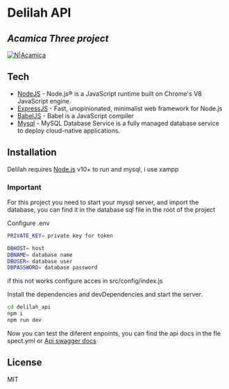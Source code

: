 # Delilah API
## _Acamica Three project_

[![N|Acamica](https://sc.acamica.com/icons/1j7w9h/social-300x300.png)](https://sc.acamica.com/icons/1j7w9h/social-300x300.png)

## Tech

- [NodeJS](hhttps://nodejs.org/) - Node.js® is a JavaScript runtime built on Chrome's V8 JavaScript engine.
- [ExpressJS](https://expressjs.com/) - Fast, unopinionated, minimalist web framework for Node.js
- [BabelJS](https://babeljs.io/) - Babel is a JavaScript compiler
- [Mysql](https://www.mysql.com/) - MySQL Database Service is a fully managed database service to deploy cloud-native applications. 

## Installation

Delilah requires [Node.js](https://nodejs.org/) v10+ to run and mysql, i use xampp

### Important

For this project you need to start your mysql server, and import the database, you can find it in the database sql file in the root of the project

Configure .env

```sh
PRIVATE_KEY= private key for token

DBHOST= host
DBNAME= database name
DBUSER= database user
DBPASSWORD= database password
```

if this not works configure acces in src/config/index.js

Install the dependencies and devDependencies and start the server.

```sh
cd delilah_api
npm i
npm run dev
```

Now you can test the diferent enpoints,  you can find the api docs in the fle spect.yml or [Api swagger docs](https://app.swaggerhub.com/apis/kismusito/Delilah/1.0.0#/) 


## License

MIT